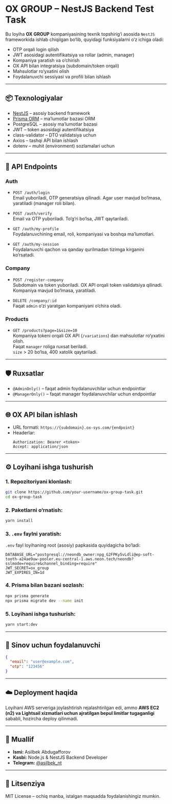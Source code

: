 
#  OX GROUP – NestJS Backend Test Task

Bu loyiha **OX GROUP** kompaniyasining texnik topshirig‘i asosida `NestJS` frameworkida ishlab chiqilgan bo‘lib, quyidagi funksiyalarni o‘z ichiga oladi:

- OTP orqali login qilish
- JWT asosidagi autentifikatsiya va rollar (admin, manager)
- Kompaniya yaratish va o‘chirish
- OX API bilan integratsiya (subdomain/token orqali)
- Mahsulotlar ro‘yxatini olish
- Foydalanuvchi sessiyasi va profili bilan ishlash

---

## 📦 Texnologiyalar

- [NestJS](https://nestjs.com/) – asosiy backend framework
- [Prisma ORM](https://www.prisma.io/) – ma’lumotlar bazasi ORM
- PostgreSQL – asosiy ma’lumotlar bazasi
- JWT – token asosidagi autentifikatsiya
- class-validator – DTO validatsiya uchun
- Axios – tashqi API bilan ishlash
- dotenv – muhit (environment) sozlamalari uchun

---

## 🔐 API Endpoints

### Auth

- `POST /auth/login`  
  Email yuboriladi, OTP generatsiya qilinadi. Agar user mavjud bo‘lmasa, yaratiladi (manager roli bilan).

- `POST /auth/verify`  
  Email va OTP yuboriladi. To‘g‘ri bo‘lsa, JWT qaytariladi.

- `GET /auth/my-profile`  
  Foydalanuvchining email, roli, kompaniyasi va boshqa ma’lumotlari.

- `GET /auth/my-session`  
  Foydalanuvchi qachon va qanday qurilmadan tizimga kirganini ko‘rsatadi.

### Company

- `POST /register-company`  
  Subdomain va token yuboriladi. OX API orqali token validatsiya qilinadi. Kompaniya mavjud bo‘lmasa, yaratiladi.

- `DELETE /company/:id`  
  Faqat `admin` o‘zi yaratgan kompaniyani o‘chira oladi.

### Products

- `GET /products?page=1&size=10`  
  Kompaniya tokeni orqali OX API (`/variations`) dan mahsulotlar ro‘yxatini olish.  
  Faqat `manager` roliga ruxsat beriladi.  
  `size` > 20 bo‘lsa, 400 xatolik qaytariladi.

---

## 🛡️ Ruxsatlar

- `@AdminOnly()` – faqat admin foydalanuvchilar uchun endpointlar
- `@ManagerOnly()` – faqat manager foydalanuvchilar uchun endpointlar

---

## 🌐 OX API bilan ishlash

- URL formati: `https://{subdomain}.ox-sys.com/{endpoint}`
- Headerlar:
  ```http
  Authorization: Bearer <token>
  Accept: application/json
  ```

---

## ⚙️ Loyihani ishga tushurish

### 1. Repozitoriyani klonlash:
```bash
git clone https://github.com/your-username/ox-group-task.git
cd ox-group-task
```

### 2. Paketlarni o‘rnatish:
```bash
yarn install
```

### 3. `.env` faylni yaratish:
`.env` fayl loyihaning root (asosiy) papkasida quyidagicha bo‘ladi:

```env
DATABASE_URL="postgresql://neondb_owner:npg_G2FPKy5vLdli@ep-soft-tooth-a24ae9uw-pooler.eu-central-1.aws.neon.tech/neondb?sslmode=require&channel_binding=require"
JWT_SECRET=ox_group
JWT_EXPIRES_IN=1d
```

### 4. Prisma bilan bazani sozlash:
```bash
npx prisma generate
npx prisma migrate dev --name init
```

### 5. Loyihani ishga tushurish:
```bash
yarn start:dev
```

---

## 🧪 Sinov uchun foydalanuvchi

```json
{
  "email": "user@example.com",
  "otp": "123456"
}
```

---

## ☁️ Deployment haqida

Loyihani AWS serveriga joylashtirish rejalashtirilgan edi, ammo **AWS EC2 (n2) va Lightsail xizmatlari uchun ajratilgan bepul limitlar tugaganligi** sababli, hozircha deploy qilinmadi.

---

## 👤 Muallif

- **Ismi:** Asilbek Abdugafforov  
- **Kasbi:** Node.js & NestJS Backend Developer  
- **Telegram:** [@asilbek_nt](https://t.me/asilbek_nt)

---

## 📝 Litsenziya

MIT License – ochiq manba, istalgan maqsadda foydalanishingiz mumkin.

